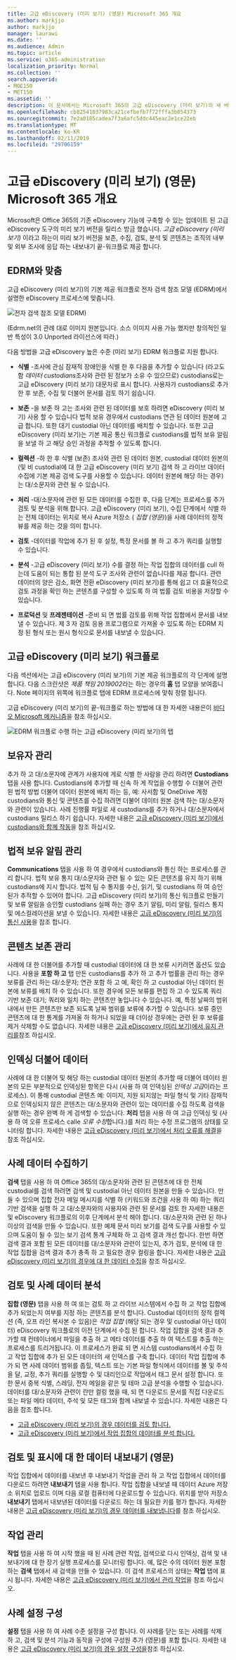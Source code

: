 ```yaml
---
title: 고급 eDiscovery (미리 보기) (영문) Microsoft 365 개요
ms.author: markjjo
author: markjjo
manager: laurawi
ms.date: ''
ms.audience: Admin
ms.topic: article
ms.service: o365-administration
localization_priority: Normal
ms.collection: ''
search.appverid:
- MOE150
- MET150
ms.assetid: ''
description: 이 문서에서는 Microsoft 365의 고급 eDiscovery (미리 보기)의 새 버전에 설명 합니다.
ms.openlocfilehash: cb82541037983ca21cefbefb7f72fffa3b054373
ms.sourcegitcommit: 7e2a0185cadea7f3a6afc5ddc445eac2e1ce22eb
ms.translationtype: MT
ms.contentlocale: ko-KR
ms.lasthandoff: 02/11/2019
ms.locfileid: "29706159"
---
```

# <a name="overview-of-advanced-ediscovery-preview-in-microsoft-365"></a>고급 eDiscovery (미리 보기) (영문) Microsoft 365 개요

Microsoft은 Office 365의 기존 eDiscovery 기능에 구축할 수 있는 업데이트 된 고급 eDiscovery 도구의 미리 보기 버전을 릴리스 방금 했습니다. *고급 eDiscovery (미리 보기)* 이라고 하는이 미리 보기 버전을 보존, 수집, 검토, 분석 및 콘텐츠는 조직의 내부 및 외부 조사에 응답 하는 내보내기 끝-워크플로 제공 합니다. 

## <a name="alignment-with-edrm"></a>EDRM와 맞춤

고급 eDiscovery (미리 보기)의 기본 제공 워크플로 전자 검색 참조 모델 (EDRM)에서 설명한 eDiscovery 프로세스에 맞춥니다. 

![전자 검색 참조 모델 EDRM)](../media/EDRMv1.png)

(Edrm.net의 관례 대로 이미지 원본입니다. 소스 이미지 사용 가능 했지만 창의적인 일반 특성이 3.0 Unported 라이선스에 따라.)

다음 방법을 고급 eDiscovery 높은 수준 (미리 보기) EDRM 워크플로 지원 합니다.

- **식별** -조사에 관심 잠재적 장애인을 식별 한 후 다음을 추가할 수 있습니다 (라고도 함 *데이터 custodians*조사와 관련 된 정보가 소유 수 있으므로) custodians로는 고급 eDiscovery (미리 보기) 대문자로 표시 합니다. 사용자가 custodians로 추가한 후 보존, 수집 및 더불어 문서를 검토 하기 쉽습니다.

- **보존** -을 보존 하 고는 조사와 관련 된 데이터를 보호 하려면 eDiscovery (미리 보기) 사용 할 수 있습니다 법적 보유 경우에서 custodians 연관 된 데이터 원본에 고급 합니다. 또한 대기 custodial 아닌 데이터를 배치할 수 있습니다. 또한 고급 eDiscovery (미리 보기)는 기본 제공 통신 워크플로 custodians를 법적 보유 알림을 보낼 하 고 해당 승인 과정을 추적할 수 있도록 합니다.

- **컬렉션** -하 한 후 식별 (보존) 조사와 관련 된 데이터 원본, custodial 데이터 원본의 (및 비 custodial에 대 한 고급 eDiscovery (미리 보기) 검색 하 고 라이브 데이터 수집에 기본 제공 검색 도구를 사용할 수 있습니다. 데이터 원본에 해당 하는 경우)는 대/소문자와 관련 될 수 있습니다.

- **처리** -대/소문자에 관련 된 모든 데이터를 수집한 후, 다음 단계는 프로세스를 추가 검토 및 분석을 위해 합니다. 고급 eDiscovery (미리 보기), 수집 단계에서 식별 하는 전체 데이터는 위치로 복사 Azure 저장소 ( *집합 (영문)*)을 사례 데이터의 정적 뷰를 제공 하는 것을 의미 합니다. 
 
- **검토** -데이터를 작업에 추가 된 후 설정, 특정 문서를 볼 하 고 추가 쿼리를 실행할 수 있습니다.  
 
- **분석** -고급 eDiscovery (미리 보기) 수를 결정 하는 작업 집합의 데이터를 cull 하는데 도움이 되는 통합 된 분석 도구 조사와 관련이 없습니다를 제공 합니다. 관련 데이터의 양은 감소, 화면 전환 eDiscovery (미리 보기)를 통해 쉽고 더 효율적으로 검토 과정을 확인 하는 콘텐츠를 구성할 수 있도록 하 여 법률 검토 비용을 저장할 수 있습니다.

- **프로덕션** 및 **프레젠테이션** -준비 되 면 법률 검토를 위해 작업 집합에서 문서를 내보낼 수 있습니다. 제 3 자 검토 응용 프로그램으로 가져올 수 있도록 하는 EDRM 지정 된 형식 또는 원시 형식으로 문서를 내보낼 수 있습니다.

## <a name="advanced-ediscovery-preview-workflow"></a>고급 eDiscovery (미리 보기) 워크플로

다음 섹션에서는 고급 eDiscovery (미리 보기)의 기본 제공 워크플로의 각 단계에 설명 합니다. 다음 스크린샷은 *제품 책임 2019002*라는 하는 경우의 **홈** 탭 모양을 보여줍니다. Note 페이지의 위쪽에 워크플로 탭에 EDRM 프로세스에 맞춰 정렬 됩니다. 

고급 eDiscovery (미리 보기)의 끝-워크플로 하는 방법에 대 한 자세한 내용은이 [비디오 Microsoft 메커니즘](https://go.microsoft.com/fwlink/?linkid=2066133)을 참조 하십시오. 

![EDRM 워크플로 수행 하는 고급 eDiscovery (미리 보기)의 탭](../media/aedisco-homepage-1.png)

## <a name="managing-custodians"></a>보유자 관리

추가 하 고 대/소문자에 관계가 사용자에 게로 식별 한 사람을 관리 하려면 **Custodians** 탭을 사용 합니다. Custodians에 추가할 때 신속 하 게 작업을 수행할 수 더불어 관련 된 법적 방법 더불어 데이터 원본에 배치 하는 등, 예: 사서함 및 OneDrive 계정 custodians와 통신 및 콘텐츠를 수집 하려면 더불어 데이터 원본 검색 하는 대/소문자와 관련이 있습니다. 사례 진행률 파일로 새 custodians를 추가 하거나 대/소문자에서 custodians 릴리스 하기 쉽습니다. 자세한 내용은 [고급 eDiscovery (미리 보기)에서 custodians와 함께 작동](managing-custodians.md)을 참조 하십시오.

## <a name="managing-legal-hold-notifications"></a>법적 보유 알림 관리

**Communications** 탭을 사용 하 여 경우에서 custodians와 통신 하는 프로세스를 관리 합니다. 법적 보유 통지 대/소문자와 관련 될 수 있는 모든 콘텐츠를 유지 하기 위해 custodians에 지시 합니다. 법적 팀 수 통지를 수신, 읽기, 및 custodians 하 여 승인 된가 추적할 수 있어야 합니다. 고급 eDiscovery (미리 보기)의 통신 워크플로 만들기 및 보류 알림을 승인할 custodians 실패 하는 경우 초기 알림, 미리 알림, 릴리스 통지 및 에스컬레이션을 보낼 수 있습니다. 자세한 내용은 [고급 eDiscovery (미리 보기)의 통신 사용](managing-custodian-communications.md)을 참조 합니다.

## <a name="managing-content-preservation"></a>콘텐츠 보존 관리

사례에 대 한 더불어를 추가할 때 custodial 데이터에 대 한 보류 시키려면 옵션도 있습니다. 사용을 **포함 하 고** 탭 만든 custodians를 추가 하 고 추가 법률을 관리 하는 경우 보류를 관리 하는 대/소문자; 연관 포함 하 고 예, 확인 하 고 custodial 아닌 데이터 원본에 보류를 배치 하 수 있습니다. 또한 경우에 모든 보류를 편집 하 고 수 있도록 쿼리 기반 보존 대기; 쿼리와 일치 하는 콘텐츠만 놓입니다 수 있습니다. 예, 특정 날짜의 범위 내에서 만든 콘텐츠만 보존 되도록 날짜 범위를 보류에 추가할 수 있습니다. 보류 중인 콘텐츠에 대 한 통계를 가져올 하 하거나 되었을 때 더이상 경우에는 관련 된 후 보류를 제거 삭제할 수도 없습니다. 자세한 내용은 [고급 eDiscovery (미리 보기)에서 유지 관리를](managing-holds.md)참조 하십시오.

## <a name="indexing-custodian-data"></a>인덱싱 더불어 데이터

사례에 대 한 더불어 및 해당 하는 custodial 데이터 원본의 추가할 때 더불어 데이터 원본의 모든 부분적으로 인덱싱된 항목은 다시 (사용 하 여 인덱싱된 *인덱싱 고급*이라는 프로세스). 이 통해 custodial 콘텐츠 예: 이미지, 지원 되지않는 파일 형식 및 기타 잠재적으로 인덱싱되지 않은 콘텐츠는 대/소문자와 관련이 있는 데이터를 수집 하도록 검색을 실행 하는 경우 완벽 하 게 검색할 수 있습니다. **처리** 탭을 사용 하 여 고급 인덱싱 및 (사용 하 여 오류 프로세스 calle *오류 수정*합니다.)를 처리 하는 수정 프로그램의 상태를 모니터링 합니다. 자세한 내용은 [고급 eDiscovery (미리 보기)에서 처리 오류를 해결](processing-data-for-case.md)을 참조 하십시오.

## <a name="collecting-case-data"></a>사례 데이터 수집하기

**검색** 탭을 사용 하 여 Office 365의 대/소문자와 관련 된 콘텐츠에 대 한 전체 custodial를 검색 하려면 검색 및 custodial 아닌 데이터 원본을 만들 수 있습니다. 만들 수 있으며 집합 전자 메일 메시지를 식별 하 (키워드와 조건을 사용 하 여) 하는 쿼리 기반 검색을 실행 하 고 대/소문자와의 사용자와 관련 된 문서를 검토 한 자세한 내용은 및 eDiscovery 워크플로의 이후 단계에서 분석 해야 합니다. 대/소문자와 관련 된 하나 이상의 검색을 만들 수 있습니다. 또한 예제 문서 미리 보기를 검색 도구를 사용할 수 있으며 도움이 될 수 있는 보기 검색 통계 구체화 하 고 검색 결과 개선 합니다. 한번 하면 검색 결과 포함 된 모든 데이터를 대/소문자와 관련이 있는지, 추가 검토, 분석에 대 한 작업 집합을 검색 결과 추가 충족 하 고 필요한 경우 컬링을 합니다. 자세한 내용은 [고급 eDiscovery (미리 보기)의 경우에 대 한 데이터 수집](collecting-data-for-ediscovery.md)을 참조 하십시오.

## <a name="reviewing-and-analyzing-case-data"></a>검토 및 사례 데이터 분석

**집합 (영문)** 탭을 사용 하 여 또는 검토 하 고 라이브 시스템에서 수집 하 고 작업 집합에 추가 되었는지 여부를 지정 하는 콘텐츠를 분석 합니다. Custodial 데이터의 정적 컬렉션 (즉, 오프 라인 복사본 수 있음)은 *작업 집합* (해당 되는 경우 및 custodial 아닌 데이터) eDiscovery 워크플로의 이전 단계에서 수집 된 합니다. 작업 집합을 검색 결과 추가할 때 컨테이너에서 파일을 추출 하 고 메타 데이터를 추출 하 여 텍스트를 추출 하는 프로세스를 트리거됩니다. 이 프로세스가 완료 되 면 시스템 custodians에서 수집 하 고 작업 집합에 추가 된 모든 데이터의 새 인덱스를 구축 합니다. 데이터 작업 집합에 추가 되 면 사례 데이터 범위를 좁힐, 텍스트 또는 기본 파일 형식에서 데이터를 볼 및 주석을 달, 교정, 추가 쿼리를 실행할 수 및 대리인으로 작업에서 태그 문서 설정 합니다. 또한 문서 중복 식별, 스레딩, 전자 메일을 같은 및 테마 고급 분석을 수행할 수 있습니다. 데이터를 대/소문자와 관련이 란만 컬링 했을 때, 되 면 다운로드 문서를 직접 다운로드 또는 파일 메타 데이터, 주석 및 모든 태그와 함께 내보낼 수 있습니다. 자세한 내용은 다음을 참조 합니다.

  - [고급 eDiscovery (미리 보기)의 경우 데이터를 검토 합니다.](reviewing-data-in-working-set.md)
  - [고급 eDiscovery (미리 보기)에서 작업 집합의 데이터를 분석 합니다.](analyzing-data-in-working-set.md)

## <a name="exporting-data-for-review-and-presentation"></a>검토 및 표시에 대 한 데이터 내보내기 (영문)

작업 집합에서 데이터를 내보낸 후 내보내기 작업을 관리 하 고 작업 집합에서 데이터를 다운로드 하려면 **내보내기** 탭을 사용 합니다. 작업 집합을 내보낼 때 데이터 Azure 저장소 위치로 업로드 이며 다음 로컬 컴퓨터에 다운로드할 수 있습니다. 위치를 받아 저장소 **내보내기** 탭에서 내보낸된 데이터를 다운로드 하는 데 필요한 키를 평가 합니다. 자세한 내용은 [고급 eDiscovery (미리 보기)의 경우 데이터를 내보냅니다](exporting-data-ediscover20.md)를 참조 하십시오.

## <a name="managing-jobs"></a>작업 관리

**작업** 탭을 사용 하 여 시작 했을 때 된 사례 관련 작업, 검색으로 다시 인덱싱, 검색 및 내보내기에 대 한 장기 실행 프로세스를 모니터링 합니다. 예, 많은 수의 데이터 원본 포함 하는 **검색** 탭에서 새 검색을 만들 수 있습니다. 이 검색 프로세스의 상태는 **작업** 탭에 표시 됩니다. 자세한 내용은 [고급 eDiscovery (미리 보기)에서 관리 작업](managing-jobs-ediscovery20.md)을 참조 하십시오.

## <a name="configuring-case-settings"></a>사례 설정 구성

**설정** 탭을 사용 하 여 사례 수준 설정을 구성 합니다. 이 사례를 닫는 또는 사례를 삭제 하 고, 검색 및 분석 기능과 동작을 구성에 구성원 추가 (영문)를 포함 합니다. 자세한 내용은 [고급 eDiscovery (미리 보기)의 경우 설정 구성을](configuring-case-settings-ediscovery20.md)참조 하십시오.

